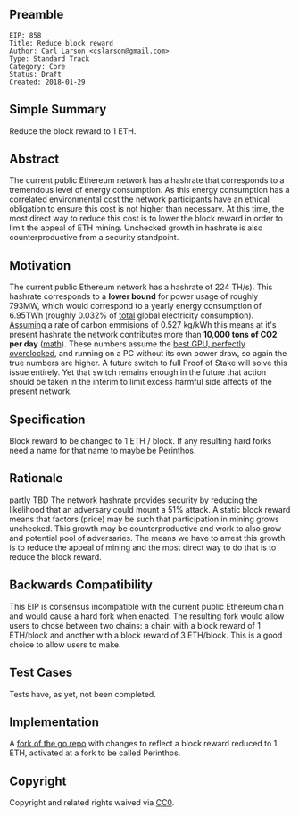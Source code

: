 ## Preamble

    EIP: 858
    Title: Reduce block reward
    Author: Carl Larson <cslarson@gmail.com>
    Type: Standard Track
    Category: Core
    Status: Draft
    Created: 2018-01-29

## Simple Summary
Reduce the block reward to 1 ETH.

## Abstract
The current public Ethereum network has a hashrate that corresponds to a tremendous level of energy consumption. As this energy consumption has a correlated environmental cost the network participants have an ethical obligation to ensure this cost is not higher than necessary. At this time, the most direct way to reduce this cost is to lower the block reward in order to limit the appeal of ETH mining. Unchecked growth in hashrate is also counterproductive from a security standpoint.

## Motivation
The current public Ethereum network has a hashrate of 224 TH/s). This hashrate corresponds to a **lower bound** for power usage of roughly 793MW, which would correspond to a yearly energy consumption of 6.95TWh (roughly 0.032% of [total](https://en.wikipedia.org/wiki/List_of_countries_by_electricity_consumption) global electricity consumption). [Assuming](http://www.carbonindependent.org/sources_home_energy.html) a rate of carbon emmisions of 0.527 kg/kWh this means at it's present hashrate the network contributes more than **10,000 tons of CO2 per day** ([math](https://docs.google.com/spreadsheets/d/1Q2DvnsUzgy7nQXVAkbNgvxqPfU56cGx4ubx6H8Dg6pw/edit#gid=1934769196)). These numbers assume the [best GPU, perfectly overclocked](http://www.legitreviews.com/geforce-gtx-1070-ethereum-mining-small-tweaks-great-hashrate-low-power_195451), and running on a PC without its own power draw, so again the true numbers are higher. A future switch to full Proof of Stake will solve this issue entirely. Yet that switch remains enough in the future that action should be taken in the interim to limit excess harmful side affects of the present network.

## Specification
Block reward to be changed to 1 ETH / block.
If any resulting hard forks need a name for that name to maybe be Perinthos.

## Rationale
partly TBD
The network hashrate provides security by reducing the likelihood that an adversary could mount a 51% attack. A static block reward means that factors (price) may be such that participation in mining grows unchecked. This growth may be counterproductive and work to also grow and potential pool of adversaries. The means we have to arrest this growth is to reduce the appeal of mining and the most direct way to do that is to reduce the block reward.

## Backwards Compatibility
This EIP is consensus incompatible with the current public Ethereum chain and would cause a hard fork when enacted. The resulting fork would allow users to chose between two chains: a chain with a block reward of 1 ETH/block and another with a block reward of 3 ETH/block. This is a good choice to allow users to make.

## Test Cases
Tests have, as yet, not been completed.

## Implementation
A [fork of the go repo](https://github.com/cslarson/go-ethereum/tree/reduce-block-reward) with changes to reflect a block reward reduced to 1 ETH, activated at a fork to be called Perinthos.

## Copyright
Copyright and related rights waived via [CC0](https://creativecommons.org/publicdomain/zero/1.0/).
